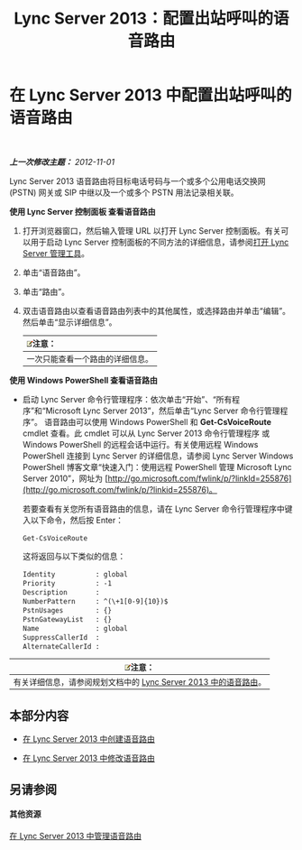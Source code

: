 ﻿---
title: Lync Server 2013：配置出站呼叫的语音路由
TOCTitle: 配置出站呼叫的语音路由
ms:assetid: 3c182cdd-7a4a-4a9d-bdac-4199f0abd947
ms:mtpsurl: https://technet.microsoft.com/zh-cn/library/Gg425890(v=OCS.15)
ms:contentKeyID: 49312566
ms.date: 05/19/2016
mtps_version: v=OCS.15
ms.translationtype: HT
---

# 在 Lync Server 2013 中配置出站呼叫的语音路由

 

_**上一次修改主题：** 2012-11-01_

Lync Server 2013 语音路由将目标电话号码与一个或多个公用电话交换网 (PSTN) 网关或 SIP 中继以及一个或多个 PSTN 用法记录相关联。

**使用 Lync Server 控制面板 查看语音路由**

1.  打开浏览器窗口，然后输入管理 URL 以打开 Lync Server 控制面板。有关可以用于启动 Lync Server 控制面板的不同方法的详细信息，请参阅[打开 Lync Server 管理工具](lync-server-2013-open-lync-server-administrative-tools.md)。

2.  单击“语音路由”。

3.  单击“路由”。

4.  双击语音路由以查看语音路由列表中的其他属性，或选择路由并单击“编辑”。然后单击“显示详细信息”。
    
    <table>
    <thead>
    <tr class="header">
    <th><img src="images/Dn783119.note(OCS.15).gif" title="note" alt="note" />注意：</th>
    </tr>
    </thead>
    <tbody>
    <tr class="odd">
    <td>一次只能查看一个路由的详细信息。</td>
    </tr>
    </tbody>
    </table>


**使用 Windows PowerShell 查看语音路由**

  - 启动 Lync Server 命令行管理程序：依次单击“开始”、“所有程序”和“Microsoft Lync Server 2013”，然后单击“Lync Server 命令行管理程序”。 语音路由可以使用 Windows PowerShell 和 **Get-CsVoiceRoute** cmdlet 查看。此 cmdlet 可以从 Lync Server 2013 命令行管理程序 或 Windows PowerShell 的远程会话中运行。有关使用远程 Windows PowerShell 连接到 Lync Server 的详细信息，请参阅 Lync Server Windows PowerShell 博客文章“快速入门：使用远程 PowerShell 管理 Microsoft Lync Server 2010”，网址为 [http://go.microsoft.com/fwlink/p/?linkId=255876](http://go.microsoft.com/fwlink/p/?linkid=255876)。
    
    若要查看有关您所有语音路由的信息，请在 Lync Server 命令行管理程序中键入以下命令，然后按 Enter：
    
        Get-CsVoiceRoute
    
    这将返回与以下类似的信息：
    
        Identity          : global
        Priority          : -1
        Description       :
        NumberPattern     : ^(\+1[0-9]{10})$
        PstnUsages        : {}
        PstnGatewayList   : {}
        Name              : global
        SuppressCallerId  :
        AlternateCallerId :

<table>
<thead>
<tr class="header">
<th><img src="images/Dn783119.note(OCS.15).gif" title="note" alt="note" />注意：</th>
</tr>
</thead>
<tbody>
<tr class="odd">
<td>有关详细信息，请参阅规划文档中的 <a href="lync-server-2013-voice-routes.md">Lync Server 2013 中的语音路由</a>。</td>
</tr>
</tbody>
</table>


## 本部分内容

  - [在 Lync Server 2013 中创建语音路由](lync-server-2013-create-a-voice-route.md)

  - [在 Lync Server 2013 中修改语音路由](lync-server-2013-modify-a-voice-route.md)

## 另请参阅

#### 其他资源

[在 Lync Server 2013 中管理语音路由](lync-server-2013-managing-voice-routing.md)

